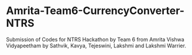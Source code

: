 # Amrita-Team6-CurrencyConverter-NTRS
 Submission of Codes for NTRS Hackathon by Team 6 from Amrita Vishwa Vidyapeetham by Sathvik, Kavya, Tejeswini, Lakshmi and Lakshmi Warrier.
